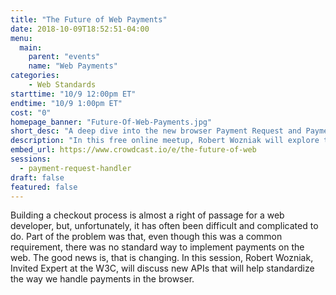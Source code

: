```yaml
---
title: "The Future of Web Payments"
date: 2018-10-09T18:52:51-04:00
menu:
  main:
    parent: "events"
    name: "Web Payments"
categories:
    - Web Standards
starttime: "10/9 12:00pm ET"
endtime: "10/9 1:00pm ET"
cost: "0"
homepage_banner: "Future-Of-Web-Payments.jpg"
short_desc: "A deep dive into the new browser Payment Request and Payment Handler APIs"
description: "In this free online meetup, Robert Wozniak will explore the new browser Payment Request and Payment Handler APIs."
embed_url: https://www.crowdcast.io/e/the-future-of-web
sessions:
  - payment-request-handler
draft: false
featured: false
---
```


Building a checkout process is almost a right of passage for a web developer, but, unfortunately, it has often been difficult and complicated to do. Part of the problem was that, even though this was a common requirement, there was no standard way to implement payments on the web. The good news is, that is changing. In this session, Robert Wozniak, Invited Expert at the W3C, will discuss new APIs that will help standardize the way we handle payments in the browser.